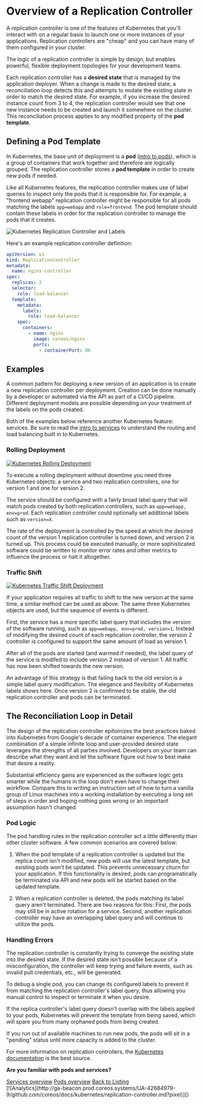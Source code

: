 # Overview of a Replication Controller

A replication controller is one of the features of Kubernetes that you'll interact with on a regular basis to launch one or more instances of your applications. Replication controllers are "cheap" and you can have many of them configured in your cluster.

The logic of a replication controller is simple by design, but enables powerful, flexible deployment topologies for your development teams.

Each replication controller has a **desired state** that is managed by the application deployer. When a change is made to the desired state, a reconciliation loop detects this and attempts to mutate the existing state in order to match the desired state. For example, if you increase the desired instance count from 3 to 4, the replication controller would see that one new instance needs to be created and launch it somewhere on the cluster. This reconciliation process applies to any modified property of the **pod template**.

## Defining a Pod Template

In Kubernetes, the base unit of deployment is a **pod** ([intro to pods][pod-overview]), which is a group of containers that work together and therefore are logically grouped. The replication controller stores a **pod template** in order to create new pods if needed.

Like all Kubernetes features, the replication controller makes use of label queries to inspect only the pods that it is responsible for. For example, a "frontend webapp" replication controller might be responsible for all pods matching the labels `app=webapp` and `role=frontend`. The pod template should contain these labels in order for the replication controller to manage the pods that it creates.

<img src="img/controller.svg" alt="Kubernetes Replication Controller and Labels" class="img-center" />

Here's an example replication controller definition:

```yaml
apiVersion: v1
kind: ReplicationController
metadata:
  name: nginx-controller
spec:
  replicas: 2
  selector:
    role: load-balancer
  template:
    metadata:
      labels:
        role: load-balancer
    spec:
      containers:
        - name: nginx
          image: coreos/nginx
          ports:
            - containerPort: 80
```

## Examples

A common pattern for deploying a new version of an application is to create a new replication controller per deployment. Creation can be done manually by a developer or automated via the API as part of a CI/CD pipeline. Different deployment models are possible depending on your treatment of the labels on the pods created.

Both of the examples below reference another Kubernetes feature: services. Be sure to read the [intro to services][service-overview] to understand the routing and load balancing built in to Kubernetes.

### Rolling Deployment

<a href="img/rolling-deploy.svg">
  <img src="img/rolling-deploy.svg" alt="Kubernetes Rolling Deployment" />
</a>

To execute a rolling deployment without downtime you need three Kubernetes objects: a service and two replication controllers, one for version 1 and one for version 2.

The service should be configured with a fairly broad label query that will match pods created by both replication controllers, such as `app=webapp, env=prod`. Each replication controller could optionally set additional labels such as `version=X`.

The rate of the deployment is controlled by the speed at which the desired count of the version 1 replication controller is turned down, and version 2 is turned up. This process could be executed manually, or more sophisticated software could be written to monitor error rates and other metrics to influence the process or halt it altogether.

### Traffic Shift

<a href="img/traffic-shift.svg">
  <img src="img/traffic-shift.svg" alt="Kubernetes Traffic Shift Deployment" />
</a>

If your application requires all traffic to shift to the new version at the same time, a similar method can be used as above. The same three Kubernetes objects are used, but the sequence of events is different.

First, the service has a more specific label query that includes the version of the software running, such as `app=webapp, env=prod, version=1`. Instead of modifying the desired count of each replication controller, the version 2 controller is configured to support the same amount of load as version 1.

After all of the pods are started (and warmed if needed), the label query of the service is modifed to include version 2 instead of version 1. All traffic has now been shifted towards the new version.

An advantage of this strategy is that failing back to the old version is a simple label query modification. The elegance and flexibility of Kubernetes labels shows here. Once version 2 is confirmed to be stable, the old replication controller and pods can be terminated.

## The Reconciliation Loop in Detail

The design of the replication controller epitomizes the best practices baked into Kubernetes from Google's decade of container experience. The elegant combination of a simple infinite loop and user-provided desired state leverages the strengths of all parties involved. Developers on your team can describe what they want and let the software figure out how to best make that desire a reality.

Substantial efficiency gains are experienced as the software logic gets smarter while the humans in the loop don't even have to change their workflow. Compare this to writing an instruction set of how to turn a vanilla group of Linux machines into a working installation by executing a long set of steps in order and hoping nothing goes wrong or an important assumption hasn't changed.

### Pod Logic

The pod handling rules in the replication controller act a little differently than other cluster software. A few common scenarios are covered below:

1. When the pod template of a replication controller is updated but the replica count isn't modified, new pods will use the latest template, but existing pods won't be updated. This prevents unnecessary churn for your application. If this functionality is desired, pods can programatically be terminated via API and new pods will be started based on the updated template.

2. When a replication controller is deleted, the pods matching its label query aren't terminated. There are two reasons for this: First, the pods may still be in active rotation for a service. Second, another replication controller may have an overlapping label query and will continue to utilize the pods.

### Handling Errors

The replication controller is constantly trying to converge the existing state into the desired state. If the desired state isn't possible because of a misconfiguration, the controller will keep trying and failure events, such as invalid pull credentials, etc., will be generated.

To debug a single pod, you can change its configured labels to prevent it from matching the replication controller's label query, thus allowing you manual control to inspect or terminate it when you desire.

If the replica controller's label query doesn't overlap with the labels applied to your pods, Kubernetes will prevent the template from being saved, which will spare you from many orphaned pods from being created.

If you run out of available machines to run new pods, the pods will sit in a "pending" status until more capacity is added to the cluster.

For more information on replication controllers, the [Kubernetes documentation][upstream-rc] is the best source.

<div class="co-m-docs-next-step">
  <p><strong>Are you familiar with pods and services?</strong></p>
  <a href="services.md" class="btn btn-default">Services overview</a>
  <a href="pods.md" class="btn btn-default">Pods overview</a>
  <a href="index.html" class="btn btn-link">Back to Listing</a>
</div>

[upstream-rc]: http://kubernetes.io/docs/user-guide/replication-controller/
[pod-overview]: pods.md
[service-overview]: services.md

<!-- BEGIN ANALYTICS --> [![Analytics](http://ga-beacon.prod.coreos.systems/UA-42684979-9/github.com/coreos/docs/kubernetes/replication-controller.md?pixel)]() <!-- END ANALYTICS -->